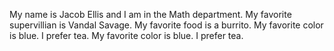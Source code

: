 My name is Jacob Ellis and I am in the Math department. 
My favorite supervillian is Vandal Savage.
My favorite food is a burrito. 
My favorite color is blue.
I prefer tea. 
My favorite color is blue. 
I prefer tea.

